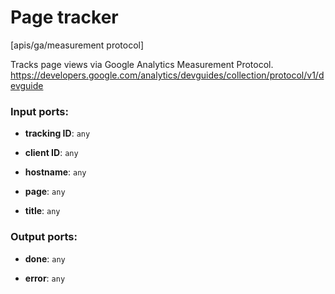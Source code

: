 # Page tracker

[apis/ga/measurement protocol]

Tracks page views via Google Analytics Measurement Protocol.
https://developers.google.com/analytics/devguides/collection/protocol/v1/devguide

### Input ports:

* __tracking ID__: `any`


* __client ID__: `any`


* __hostname__: `any`


* __page__: `any`


* __title__: `any`


### Output ports:

* __done__: `any`


* __error__: `any`


